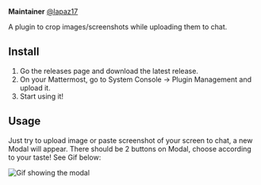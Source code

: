 **Maintainer** [@lapaz17](https://github.com/lapaz17)

A plugin to crop images/screenshots while uploading them to chat.

## Install

1. Go the releases page and download the latest release.
2. On your Mattermost, go to System Console -> Plugin Management and upload it.
3. Start using it!

## Usage

Just try to upload image or paste screenshot of your screen to chat, a new Modal will appear. There should be 2 buttons on Modal, choose according to your taste! See Gif below:


![Gif showing the modal](https://media.giphy.com/media/L7zxed3zfSQkHPpg6f/giphy.gif)
